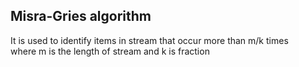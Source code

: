 ## Misra-Gries algorithm
It is used to identify items in stream that occur more than m/k times  
where m is the length of stream and k is fraction

